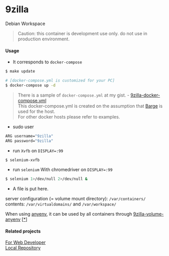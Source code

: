 # 9zilla

Debian Workspace

> Caution: this container is development use only. do not use in production environment.

#### Usage

* It corresponds to `docker-compose`

``` sh
$ make update

# [docker-compose.yml is customized for your PC]
$ docker-compose up -d
```

> There is a sample of `docker-compose.yml` at my gist. - [9zilla-docker-compose.yml](https://gist.github.com/nobiki/24ecf417fe4292edf01698b5f3642edd)  
> This docker-compose.yml is created on the assumption that [Barge](https://github.com/bargees/barge-os) is used for the host.  
> For other docker hosts please refer to examples.  

* sudo user

``` sh
ARG username="9zilla"
ARG password="9zilla"
```

* run `Xvfb` on `DISPLAY=:99`

``` sh
$ selenium-xvfb
```

* run `selenium` With chromedriver on `DISPLAY=:99`

``` sh
$ selenium 1>/dev/null 2>/dev/null &
```

* A file is put here.

server configuration (= volume mount directory): `/var/containers/`  
contents: `/var/virtualdomains/` and `/var/workspace/`  

When using [anyenv](https://github.com/riywo/anyenv), it can be used by all containers through [9zilla-volume-anyenv](https://github.com/nobiki/9zilla-volume-anyenv) [[*](https://7me.oji.0j0.jp/2016/docker-anyenv-volume.html)]


#### Related projects

[For Web Developer](https://github.com/nobiki?utf8=%E2%9C%93&tab=repositories&q=9zilla-nginx&type=&language=)  
[Local Repository](https://github.com/nobiki?utf8=%E2%9C%93&tab=repositories&q=9zilla-repos&type=&language=)  
